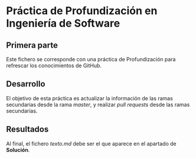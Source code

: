 # Práctica de Profundización en Ingeniería de Software
## Primera parte
Este fichero se corresponde con una práctica de Profundización para
refrescar los conocimientos de GitHub.
## Desarrollo
El objetivo de esta práctica es actualizar la información de las
ramas secundarias desde la rama *master*, y realizar *pull
requests* desde las ramas secundarias.
## Resultados
Al final, el fichero *texto.md* debe ser el que aparece en el
apartado de **Solución**.
